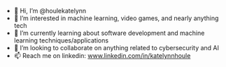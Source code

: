 - 👋 Hi, I’m @houlekatelynn
- 👀 I’m interested in machine learning, video games, and nearly anything tech
- 🌱 I’m currently learning about software development and machine learning techniques/applications
- 💞️ I’m looking to collaborate on anything related to cybersecurity and AI
- 📫 Reach me on linkedin: www.linkedin.com/in/katelynnhoule


<!---
houlekatelynn/houlekatelynn is a ✨ special ✨ repository because its `README.md` (this file) appears on your GitHub profile.
You can click the Preview link to take a look at your changes.
--->
